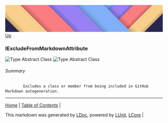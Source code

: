 ![](../Content/LDoc-banner-small.png "")
[Up](../LDoc.md)
### IExcludeFromMarkdownAttribute
![Type Abstract Class](http://b.repl.ca/v1/Type-Abstract%20Class-lightgrey.png "")
![Type Abstract Class](http://b.repl.ca/v1/Type-Abstract%20Class-lightgrey.png "")
###### Summary

            Excludes a class or member from being included in GitHub Markdown autogeneration.
            
---

[Home](../../README.md) | [Table of Contents](../../TableOfContents.md) | 


This markdown was generated by [LDoc](https://github.com/CodeSingularity/LDoc), powered by [LUnit](https://github.com/CodeSingularity/LUnit), [LCore](https://github.com/CodeSingularity/LCore) | 

